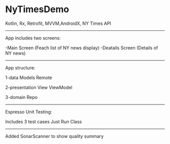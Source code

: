 # NyTimesDemo

Kotlin, Rx, Retrofit, MVVM,AndroidX, NY Times API 
_ _ _ _ _ _ _ _ _ _ _ _ _ _ _ _ _ _ _ _ _ _ _ _ _ 

App includes two screens:

-Main Screen (Feach list of NY news display)
-Deatails Screen (Details of NY news) 

_ _ _ _ _ _ _ _ _ _ _ _ _ _ _ _ _ _ _ _ _ _ _ _ _ 
App structure:

1-data
  Models
  Remote

2-presentation
 View 
 ViewModel
 
 3-domain
 Repo
 _ _ _ _ _ _ _ _ _ _ _ _ _ _ _ _ _ _ _ _ _ _ _ _ _ 
 Espresso Unit Testing:
 
 Includes 3 test cases 
 Just Run Class
 
  _ _ _ _ _ _ _ _ _ _ _ _ _ _ _ _ _ _ _ _ _ _ _ _ _ 
Added SonarScanner to show quality summary 
